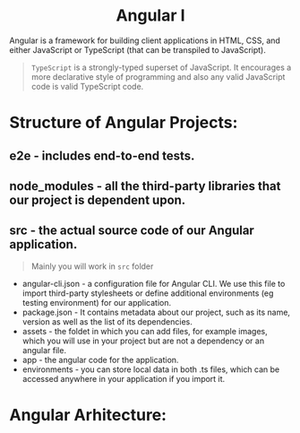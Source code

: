 <p align="center">
    <h1 align="center">
        Angular I
    </h1>
</p>    

Angular is a framework for building client applications in HTML, CSS, and either JavaScript or TypeScript (that can be transpiled to JavaScript).
    
> `TypeScript` is a strongly-typed superset of JavaScript. It encourages a more declarative style of programming and also any valid JavaScript code is valid TypeScript code. 

# Structure of Angular Projects:
    
## e2e - includes end-to-end tests.

## node_modules - all the third-party libraries that our project is dependent upon.

## src - the actual source code of our Angular application.

> Mainly you will work in `src` folder

- angular-cli.json - a configuration file for Angular CLI. We use this file to import third-party stylesheets or define additional environments (eg testing environment) for our application.
- package.json - It contains metadata about our project, such as its name, version as well as the list of its dependencies.
- assets - the foldet in which you can add files, for example images, which you will use in your project but are not a dependency or an angular file.
- app - the angular code for the application.
- environments - you can store local data in both .ts files, which can be accessed anywhere in your application if you import it.

# Angular Arhitecture:

##
